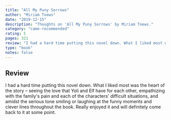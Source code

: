 ```yaml
---
title: "All My Puny Sorrows"
author: "Miriam Toews"
date: "2019-12-15"
description: "Thoughts on 'All My Puny Sorrows' by Miriam Toews."
category: "came-recommended"
rating: 5
pages: 321
review: "I had a hard time putting this novel down. What I liked most was the heart of the story – seeing the love that Yoli and Elf have for each other, empathizing with the family's pain and each of the characters' difficult situations, and amidst the serious tone smiling or laughing at the funny moments and clever lines throughout the book. Really enjoyed it and will definitely come back to it at some point."
type: "book"
notes: false
---
```


## Review

I had a hard time putting this novel down. What I liked most was the heart of the story – seeing the love that Yoli and Elf have for each other, empathizing with the family's pain and each of the characters' difficult situations, and amidst the serious tone smiling or laughing at the funny moments and clever lines throughout the book. Really enjoyed it and will definitely come back to it at some point.
